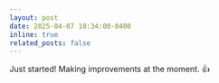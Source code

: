 ```yaml
---
layout: post
date: 2025-04-07 18:34:00-0400
inline: true
related_posts: false
---
```


Just started! Making improvements at the moment. :+1:
